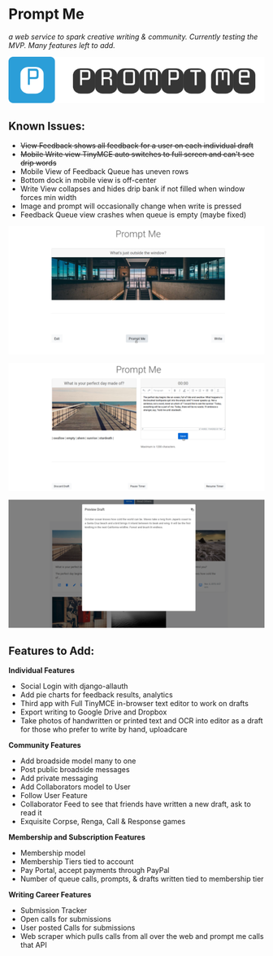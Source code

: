 # Prompt Me
*a web service to spark creative writing & community. Currently testing the MVP. Many features left to add.*

![logo](https://raw.githubusercontent.com/kevindublin/promptme/master/apps/core/static/images/logo.png "logo")

## Known Issues:

- ~~View Feedback shows all feedback for a user on each individual draft~~
- ~~Mobile Write view TinyMCE auto switches to full screen and can't see drip words~~
- Mobile View of Feedback Queue has uneven rows
- Bottom dock in mobile view is off-center
- Write View collapses and hides drip bank if not filled when window forces min width
- Image and prompt will occasionally change when write is pressed
- Feedback Queue view crashes when queue is empty (maybe fixed)

![prompt](https://raw.githubusercontent.com/kevindublin/promptme/master/apps/core/static/images/home_promptme.png "prompted")

![write](https://raw.githubusercontent.com/kevindublin/promptme/master/apps/core/static/images/home_write.png "written")

![dashboard](https://raw.githubusercontent.com/kevindublin/promptme/master/apps/core/static/images/home_dashboard.png "edited")


## Features to Add:

**Individual Features**
- Social Login with django-allauth
- Add pie charts for feedback results, analytics
- Third app with Full TinyMCE in-browser text editor to work on drafts
- Export writing to Google Drive and Dropbox
- Take photos of handwritten or printed text and OCR into editor as a draft for those who prefer to write by hand, uploadcare

**Community Features**
- Add broadside model many to one
- Post public broadside messages
- Add private messaging
- Add Collaborators model to User
- Follow User Feature
- Collaborator Feed to see that friends have written a new draft, ask to read it
- Exquisite Corpse, Renga, Call & Response games

**Membership and Subscription Features**
- Membership model
- Membership Tiers tied to account
- Pay Portal, accept payments through PayPal
- Number of queue calls, prompts, & drafts written tied to membership tier

**Writing Career Features**
- Submission Tracker
- Open calls for submissions
- User posted Calls for submissions
- Web scraper which pulls calls from all over the web and prompt me calls that API
